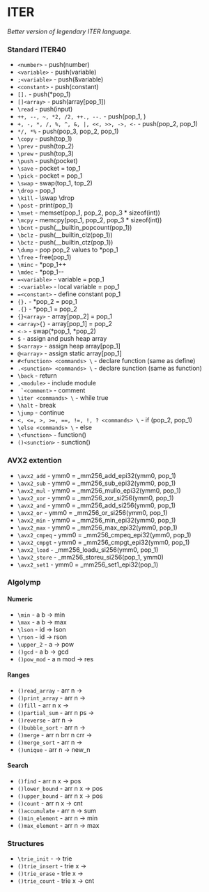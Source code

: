 # ITER
*Better version of legendary ITER language.*

### Standard ITER40
- ```<number>``` - push(number)
- ```<variable>``` - push(variable)
- ```;<variable>``` - push(&variable)
- ```<constant>``` - push(constant)
- ```[].``` - push(\*pop_1)
- ```[]<array>``` - push(array\[pop_1\])
- ```\read``` - push(input)
- ```++, --, ~, *2, /2, ++., --.``` - push(pop_1, )
- ```+, -, *, /, %, ^, &, |, <<, >>, ->, <-``` - push(pop_2, pop_1)
- ```*/, *%``` - push(pop_3, pop_2, pop_1)
- ```\copy``` - push(top_1)
- ```\prev``` - push(top_2)
- ```\prew``` - push(top_3)
- ```\push``` - push(pocket)
- ```\save``` - pocket = top_1
- ```\pick``` - pocket = pop_1
- ```\swap``` - swap(top_1, top_2)
- ```\drop``` - pop_1
- ```\kill``` - \\swap \\drop
- ```\post``` - print(pop_1)
- ```\mset``` - memset(pop_1, pop_2, pop_3 * sizeof(int))
- ```\mcpy``` - memcpy(pop_1, pop_2, pop_3 * sizeof(int))
- ```\bcnt``` - push(\_\_builtin_popcount(pop_1))
- ```\bclz``` - push(\_\_builtin_clz(pop_1))
- ```\bctz``` - push(\_\_builtin_ctz(pop_1))
- ```\dump``` - pop pop_2 values to \*pop_1
- ```\free``` - free(pop_1)
- ```\minc``` - \*pop_1++
- ```\mdec``` - \*pop_1--
- ```=<variable>``` - variable = pop_1
- ```:<variable>``` - local variable = pop_1
- ```=<constant>``` - define constant pop_1
- ```{}.``` - \*pop_2 = pop_1
- ```.{}``` - \*pop_1 = pop_2
- ```{}<array>``` - array\[pop_2\] = pop_1
- ```<array>{}``` - array\[pop_1\] = pop_2
- ```<->``` - swap(\*pop_1, \*pop_2)
- ```$``` - assign and push heap array
- ```$<array>``` - assign heap array\[pop_1\]
- ```@<array>``` - assign static array\[pop_1\]
- ```#<function> <commands> \``` - declare function (same as define)
- ```.<sunction> <commands> \``` - declare sunction (same as function)
- ```\back``` - return
- ```,<module>``` - include module
- ``` `<comment>``` - comment
- ```\iter <commands> \``` - while true
- ```\halt``` - break
- ```\jump``` - continue
- ```<, <=, >, >=, ==, !=, !, ? <commands> \``` - if (pop_2, pop_1)
- ```\else <commands> \``` - else
- ```\<function>``` - function()
- ```()<sunction>``` - sunction()

### AVX2 extention
- ```\avx2_add``` - ymm0 = \_mm256_add_epi32(ymm0, pop_1)
- ```\avx2_sub``` - ymm0 = \_mm256_sub_epi32(ymm0, pop_1)
- ```\avx2_mul``` - ymm0 = \_mm256_mullo_epi32(ymm0, pop_1)
- ```\avx2_xor``` - ymm0 = \_mm256_xor_si256(ymm0, pop_1)
- ```\avx2_and``` - ymm0 = \_mm256_add_si256(ymm0, pop_1)
- ```\avx2_or``` - ymm0 = \_mm256_or_si256(ymm0, pop_1)
- ```\avx2_min``` - ymm0 = \_mm256_min_epi32(ymm0, pop_1)
- ```\avx2_max``` - ymm0 = \_mm256_max_epi32(ymm0, pop_1)
- ```\avx2_cmpeq``` - ymm0 = \_mm256_cmpeq_epi32(ymm0, pop_1)
- ```\avx2_cmpgt``` - ymm0 = \_mm256_cmpgt_epi32(ymm0, pop_1)
- ```\avx2_load``` - \_mm256_loadu_si256(ymm0, pop_1)
- ```\avx2_store``` - \_mm256_storeu_si256(pop_1, ymm0)
- ```\avx2_set1``` - ymm0 = \_mm256_set1_epi32(pop_1)

### Algolymp

#### Numeric
- ```\min``` - a b -> min
- ```\max``` - a b -> max
- ```\lson``` - id -> lson
- ```\rson``` - id -> rson
- ```\upper_2``` - a -> pow
- ```()gcd``` - a b -> gcd
- ```()pow_mod``` - a n mod -> res

#### Ranges
- ```()read_array``` - arr n ->
- ```()print_array``` - arr n ->
- ```()fill``` - arr n x ->
- ```()partial_sum``` - arr n ps ->
- ```()reverse``` - arr n ->
- ```()bubble_sort``` - arr n ->
- ```()merge``` - arr n brr n crr ->
- ```()merge_sort``` - arr n ->
- ```()unique``` - arr n -> new_n

#### Search
- ```()find``` - arr n x -> pos
- ```()lower_bound``` - arr n x -> pos
- ```()upper_bound``` - arr n x -> pos
- ```()count``` - arr n x -> cnt
- ```()accumulate``` - arr n -> sum
- ```()min_element``` - arr n -> min
- ```()max_element``` - arr n -> max

### Structures
- ```\trie_init``` - -> trie
- ```()trie_insert``` - trie x ->
- ```()trie_erase``` - trie x ->
- ```()trie_count``` - trie x -> cnt

